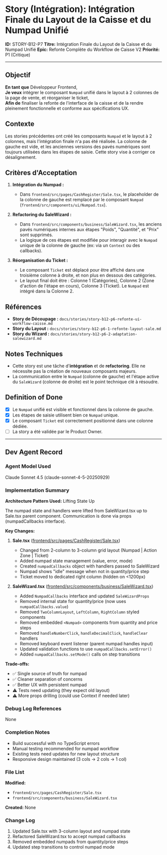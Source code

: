 # Story (Intégration): Intégration Finale du Layout de la Caisse et du Numpad Unifié

**ID:** STORY-B12-P7
**Titre:** Intégration Finale du Layout de la Caisse et du Numpad Unifié
**Epic:** Refonte Complète du Workflow de Caisse V2
**Priorité:** P1 (Critique)

---

## Objectif

**En tant que** Développeur Frontend,  
**Je veux** intégrer le composant `Numpad` unifié dans le layout à 2 colonnes de la page de vente, et réorganiser le ticket,  
**Afin de** finaliser la refonte de l'interface de la caisse et de la rendre pleinement fonctionnelle et conforme aux spécifications UX.

## Contexte

Les stories précédentes ont créé les composants `Numpad` et le layout à 2 colonnes, mais l'intégration finale n'a pas été réalisée. La colonne de gauche est vide, et les anciennes versions des pavés numériques sont toujours utilisées dans les étapes de saisie. Cette story vise à corriger ce désalignement.

## Critères d'Acceptation

1.  **Intégration du Numpad :**
    -   Dans `frontend/src/pages/CashRegister/Sale.tsx`, le placeholder de la colonne de gauche est remplacé par le composant `Numpad` (`frontend/src/components/ui/Numpad.tsx`).

2.  **Refactoring du SaleWizard :**
    -   Dans `frontend/src/components/business/SaleWizard.tsx`, les anciens pavés numériques internes aux étapes "Poids", "Quantité", et "Prix" sont supprimés.
    -   La logique de ces étapes est modifiée pour interagir avec le `Numpad` unique de la colonne de gauche (ex: via un `Context` ou des callbacks).

3.  **Réorganisation du Ticket :**
    -   Le composant `Ticket` est déplacé pour être affiché dans une troisième colonne à droite, et non plus en dessous des catégories.
    -   Le layout final doit être : Colonne 1 (Catégories), Colonne 2 (Zone d'action de l'étape en cours), Colonne 3 (Ticket). Le `Numpad` est intégré dans la Colonne 2.

## Références

-   **Story de Découpage :** `docs/stories/story-b12-p6-refonte-ui-workflow-caisse.md`
-   **Story du Layout :** `docs/stories/story-b12-p6-1-refonte-layout-sale.md`
-   **Story du Wizard :** `docs/stories/story-b12-p6-2-adaptation-salewizard.md`

## Notes Techniques

-   Cette story est une tâche d'**intégration** et de **refactoring**. Elle ne nécessite pas la création de nouveaux composants majeurs.
-   La communication entre le `Numpad` (colonne de gauche) et l'étape active du `SaleWizard` (colonne de droite) est le point technique clé à résoudre.

## Definition of Done

- [x] Le `Numpad` unifié est visible et fonctionnel dans la colonne de gauche.
- [x] Les étapes de saisie utilisent bien ce `Numpad` unique.
- [x] Le composant `Ticket` est correctement positionné dans une colonne dédiée.
- [ ] La story a été validée par le Product Owner.

---

## Dev Agent Record

### Agent Model Used
Claude Sonnet 4.5 (claude-sonnet-4-5-20250929)

### Implementation Summary

**Architecture Pattern Used:** Lifting State Up

The numpad state and handlers were lifted from SaleWizard.tsx up to Sale.tsx parent component. Communication is done via props (numpadCallbacks interface).

**Key Changes:**

1. **Sale.tsx** ([frontend/src/pages/CashRegister/Sale.tsx](../../frontend/src/pages/CashRegister/Sale.tsx))
   - Changed from 2-column to 3-column grid layout (Numpad | Action Zone | Ticket)
   - Added numpad state management (value, error, mode)
   - Created `numpadCallbacks` object with handlers passed to SaleWizard
   - Numpad shows "idle" message when not in quantity/price step
   - Ticket moved to dedicated right column (hidden on <1200px)

2. **SaleWizard.tsx** ([frontend/src/components/business/SaleWizard.tsx](../../frontend/src/components/business/SaleWizard.tsx))
   - Added `NumpadCallbacks` interface and updated `SaleWizardProps`
   - Removed internal state for quantity/price (now uses `numpadCallbacks.value`)
   - Removed `TwoColumnLayout`, `LeftColumn`, `RightColumn` styled components
   - Removed embedded `<Numpad>` components from quantity and price steps
   - Removed `handleNumberClick`, `handleDecimalClick`, `handleClear` handlers
   - Removed keyboard event listener (parent numpad handles input)
   - Updated validation functions to use `numpadCallbacks.setError()`
   - Added `numpadCallbacks.setMode()` calls on step transitions

**Trade-offs:**
- ✅ Single source of truth for numpad
- ✅ Cleaner separation of concerns
- ✅ Better UX with persistent numpad
- ⚠️ Tests need updating (they expect old layout)
- ⚠️ More props drilling (could use Context if needed later)

### Debug Log References
None

### Completion Notes
- Build successful with no TypeScript errors
- Manual testing recommended for numpad workflow
- Existing tests need updates for new layout structure
- Responsive design maintained (3 cols → 2 cols → 1 col)

### File List
**Modified:**
- `frontend/src/pages/CashRegister/Sale.tsx`
- `frontend/src/components/business/SaleWizard.tsx`

**Created:**
None

### Change Log
1. Updated Sale.tsx with 3-column layout and numpad state
2. Refactored SaleWizard.tsx to accept numpad callbacks
3. Removed embedded numpads from quantity/price steps
4. Updated step transitions to control numpad mode
